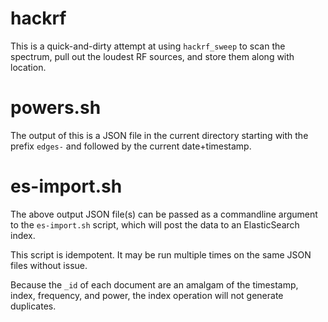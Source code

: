 # hackrf

This is a quick-and-dirty attempt at using `hackrf_sweep` to scan the spectrum, pull out the loudest RF sources, and store them along with location.

# powers.sh

The output of this is a JSON file in the current directory starting with the prefix `edges-` and followed by the current date+timestamp.

# es-import.sh

The above output JSON file(s) can be passed as a commandline argument to the `es-import.sh` script, which will post the data to an ElasticSearch index.

This script is idempotent. It may be run multiple times on the same JSON files without issue.

Because the `_id` of each document are an amalgam of the timestamp, index, frequency, and power, the index operation will not generate duplicates.


